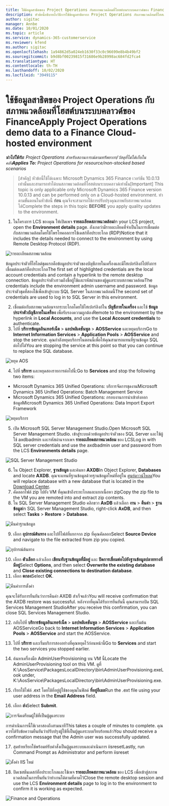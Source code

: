 ```yaml
---
title: ใช้ข้อมูลสาธิตของ Project Operations กับสภาพแวดล้อมที่โฮสต์บนระบบคลาวด์ของ Finance
description: หัวข้อนี้อธิบายถึงวิธีการใช้ข้อมูลสาธิตจาก Project Operations กับภาพแวดล้อมที่โฮสต์บนระบบคลาวด์ของ Dynamics 365 Finance
author: sigitac
manager: Annbe
ms.date: 10/01/2020
ms.topic: article
ms.service: dynamics-365-customerservice
ms.reviewer: kfend
ms.author: sigitac
ms.openlocfilehash: 1a94862d5a024eb1630f33c0c96699e8b4b49bf2
ms.sourcegitcommit: b9d8bf00239815f31686e9b28998ac684fd2fca4
ms.translationtype: HT
ms.contentlocale: th-TH
ms.lasthandoff: 10/02/2020
ms.locfileid: "3949115"
---
```

# <a name="apply-project-operations-demo-data-to-a-finance-cloud-hosted-environment"></a><span data-ttu-id="bdb7a-103">ใช้ข้อมูลสาธิตของ Project Operations กับสภาพแวดล้อมที่โฮสต์บนระบบคลาวด์ของ Finance</span><span class="sxs-lookup"><span data-stu-id="bdb7a-103">Apply Project Operations demo data to a Finance Cloud-hosted environment</span></span>

<span data-ttu-id="bdb7a-104">_**นำไปใช้กับ:** Project Operations สำหรับสถานการณ์ตามทรัพยากร/วัสดุที่ไม่ได้เก็บในคลัง_</span><span class="sxs-lookup"><span data-stu-id="bdb7a-104">_**Applies To:** Project Operations for resource/non-stocked based scenarios_</span></span>

><span data-ttu-id="bdb7a-105">[สำคัญ] หัวข้อนี้ใช้ได้เฉพาะ Microsoft Dynamics 365 Finance เวอร์ชัน 10.0.13 เท่านั้นและสามารถทำได้บนสภาพแวดล้อมที่โฮสต์บนระบบคลาวด์เท่านั้น</span><span class="sxs-lookup"><span data-stu-id="bdb7a-105">[Important] This topic is only applicable only Microsoft Dynamics 365 Finance version 10.0.13 and can be performed only on a Cloud-hosted environment.</span></span> <span data-ttu-id="bdb7a-106">ทำตามขั้นตอนในหัวข้อนี้ **ก่อน** คุณจึงจะสามารถใช้การปรับปรุงคุณภาพกับสภาพแวดล้อมได้</span><span class="sxs-lookup"><span data-stu-id="bdb7a-106">Complete the steps in this topic **BEFORE** you apply quality updates to the environment.</span></span>

1. <span data-ttu-id="bdb7a-107">ในโครงการ LCS ของคุณ ให้เปิดเพจ **รายละเอียดสภาพแวดล้อม**</span><span class="sxs-lookup"><span data-stu-id="bdb7a-107">In your LCS project, open the **Environment details** page.</span></span> <span data-ttu-id="bdb7a-108">สังเกตว่ามีรายละเอียดที่จำเป็นในการเชื่อมต่อกับสภาพแวดล้อมโดยใช้โพรโทคอลการใช้เดสก์ท็อประยะไกล (RDP)</span><span class="sxs-lookup"><span data-stu-id="bdb7a-108">Notice that it includes the details needed to connect to the environment by using Remote Desktop Protocol (RDP).</span></span>

![ รายละเอียดสภาพแวดล้อม](./media/1EnvironmentDetails.png)

<span data-ttu-id="bdb7a-110">ข้อมูลประจำตัวที่ไฮไลต์ชุดแรกคือข้อมูลประจำตัวของบัญชีภายในเครื่องและมีไฮเปอร์ลิงก์ไปยังการเชื่อมต่อเดสก์ท็อประยะไกล</span><span class="sxs-lookup"><span data-stu-id="bdb7a-110">The first set of highlighted credentials are the local account credentials and contain a hyperlink to the remote desktop connection.</span></span> <span data-ttu-id="bdb7a-111">ข้อมูลประจำตัวงรวมถึงชื่อผู้ใช้และรหัสผ่านของผู้ดูแลระบบสภาพแวดล้อม</span><span class="sxs-lookup"><span data-stu-id="bdb7a-111">The credentials include the environment admin username and password.</span></span> <span data-ttu-id="bdb7a-112">ข้อมูลประจำตัวชุดที่สองใช้เพื่อเข้าสู่ระบบ SQL Server ในสภาพแวดล้อมนี้</span><span class="sxs-lookup"><span data-stu-id="bdb7a-112">The second set of credentials are used to log in to SQL Server in this environment.</span></span>

2. <span data-ttu-id="bdb7a-113">เชื่อมต่อกับสภาพแวดล้อมจากระบะไกลโดยใช้ไฮเปอร์ลิงก์ใน **บัญชีภายในเครื่อง** และใช้ **ข้อมูลประจำตัวบัญชีภายในเครื่อง** เพื่อรับรองความถูกต้อง</span><span class="sxs-lookup"><span data-stu-id="bdb7a-113">Remote to the environment by the hyperlink in **Local Accounts**, and use the **Local Account credentials** to authenticate.</span></span>
3. <span data-ttu-id="bdb7a-114">ไปที่ **บริการข้อมูลอินเทอร์เน็ต** > **แอปพลิเคชันพูล** > **AOSService** และหยุดบริการ</span><span class="sxs-lookup"><span data-stu-id="bdb7a-114">Go to **Internet Information Services** > **Application Pools** > **AOSService** and stop the service.</span></span> <span data-ttu-id="bdb7a-115">คุณกำลังหยุดบริการในตอนนี้เพื่อให้คุณสามารถแทนที่ฐานข้อมูล SQL ต่อไปได้</span><span class="sxs-lookup"><span data-stu-id="bdb7a-115">You are stopping the service at this point so that you can continue to replace the SQL database.</span></span>

![หยุด AOS](./media/2StopAOS.png)

4. <span data-ttu-id="bdb7a-117">ไปที่ **บริการ** และหยุดสองรายการต่อไปนี้:</span><span class="sxs-lookup"><span data-stu-id="bdb7a-117">Go to **Services** and stop the following two items:</span></span>

- <span data-ttu-id="bdb7a-118">Microsoft Dynamics 365 Unified Operations: บริการจัดการชุดงาน</span><span class="sxs-lookup"><span data-stu-id="bdb7a-118">Microsoft Dynamics 365 Unified Operations: Batch Management Service</span></span>
- <span data-ttu-id="bdb7a-119">Microsoft Dynamics 365 Unified Operations: กรอบงานการนำเข้าส่งออกข้อมูล</span><span class="sxs-lookup"><span data-stu-id="bdb7a-119">Microsoft Dynamics 365 Unified Operations: Data Import Export Framework</span></span>

![หยุดบริการ](./media/3StopServices.png)

5. <span data-ttu-id="bdb7a-121">เปิด Microsoft SQL Server Management Studio.</span><span class="sxs-lookup"><span data-stu-id="bdb7a-121">Open Microsoft SQL Server Management Studio.</span></span> <span data-ttu-id="bdb7a-122">เข้าสู่ระบบด้วยข้อมูลประจำตัวของ SQL Server และใช้ผู้ใช้ axdbadmin และรหัสผ่านจากเพจ **รายละเอียดสภาพแวดล้อม** ของ LCS</span><span class="sxs-lookup"><span data-stu-id="bdb7a-122">Log in with SQL server credentials and use the axdbadmin user and password from the LCS **Environments details** page.</span></span>

![SQL Server Management Studio](./media/4SSMS.png)

6. <span data-ttu-id="bdb7a-124">ใน Object Explorer, **ฐานข้อมูล** และค้นหา **AXDB**</span><span class="sxs-lookup"><span data-stu-id="bdb7a-124">In Object Explorer, **Databases** and locate **AXDB**.</span></span> <span data-ttu-id="bdb7a-125">คุณจะแทนที่ฐานข้อมูลด้วยฐานข้อมูลใหม่ที่อยู่ใน [ศูนย์ดาวน์โหลด](https://download.microsoft.com/download/1/a/3/1a314bd2-b082-4a87-abdc-1ba26c92b63d/ProjOpsDemoDataFOGARelease.zip)</span><span class="sxs-lookup"><span data-stu-id="bdb7a-125">You will replace database with a new database that is located in the [Download Center](https://download.microsoft.com/download/1/a/3/1a314bd2-b082-4a87-abdc-1ba26c92b63d/ProjOpsDemoDataFOGARelease.zip).</span></span> 
7. <span data-ttu-id="bdb7a-126">คัดลอกไฟล์ zip ไปยัง VM ที่คุณเข้าถึงระยะไกลและแยกเนื้อหา zip</span><span class="sxs-lookup"><span data-stu-id="bdb7a-126">Copy the zip file to the VM you are remoted into and extract zip contents.</span></span>
8. <span data-ttu-id="bdb7a-127">ใน SQL Server Management Studio คลิกขวา **AxDB** แล้วเลือก **งาน** > **คืนค่า** > **ฐานข้อมูล**</span><span class="sxs-lookup"><span data-stu-id="bdb7a-127">In SQL Server Management Studio, right-click **AxDB**, and then select **Tasks** > **Restore** > **Database**.</span></span>

![คืนค่าฐานข้อมูล](./media/5RestoreDatabase.png)

9. <span data-ttu-id="bdb7a-129">เลือก **อุปกรณ์ต้นทาง** และไปที่ไฟล์ที่แยกจาก zip ที่คุณคัดลอก</span><span class="sxs-lookup"><span data-stu-id="bdb7a-129">Select **Source Device** and navigate to the file extracted from zip you copied.</span></span>

![อุปกรณ์ต้นทาง](./media/6SourceDevice.png)

10. <span data-ttu-id="bdb7a-131">เลือก **ตัวเลือก** แล้วเลือก **เขียนทับฐานข้อมูลที่มีอยู่** และ **ปิดการเชื่อมต่อไปยังฐานข้อมูลปลายทางที่มีอยู่**</span><span class="sxs-lookup"><span data-stu-id="bdb7a-131">Select **Options**, and then select **Overwrite the existing database** and **Close existing connections to destination database**.</span></span> 
11. <span data-ttu-id="bdb7a-132">เลือก **ตกลง**</span><span class="sxs-lookup"><span data-stu-id="bdb7a-132">Select **OK**.</span></span>

![คืนค่าการตั้งค่า](./media/7RestoreSetting.png)

<span data-ttu-id="bdb7a-134">คุณจะได้รับการยืนยันว่าการคืนค่า AXDB สำเร็จแล้ว</span><span class="sxs-lookup"><span data-stu-id="bdb7a-134">You will receive confirmation that the AXDB restore was successful.</span></span> <span data-ttu-id="bdb7a-135">หลังจากที่คุณได้รับการยืนยันนี้ คุณสามารถปิด SQL Services Management Studio</span><span class="sxs-lookup"><span data-stu-id="bdb7a-135">After you receive this confirmation, you can close SQL Services Management Studio.</span></span>

12. <span data-ttu-id="bdb7a-136">กลับไปที่ **บริการข้อมูลอินเทอร์เน็ต** > **แอปพลิเคชันพูล** > **AOSService** และเริ่มต้น AOSService</span><span class="sxs-lookup"><span data-stu-id="bdb7a-136">Go back to **Internet Information Services** > **Application Pools** > **AOSService** and start the AOSService.</span></span>
13. <span data-ttu-id="bdb7a-137">ไปที่ **บริการ** และเริ่มบริการสองอย่างที่คุณหยุดไว้ก่อนหน้านี้</span><span class="sxs-lookup"><span data-stu-id="bdb7a-137">Go to **Services** and start the two services you stopped earlier.</span></span>

14. <span data-ttu-id="bdb7a-138">ค้นหาเครื่องมือ AdminUserProvisioning บน VM นี้</span><span class="sxs-lookup"><span data-stu-id="bdb7a-138">Locate the AdminUserProvisioning tool on this VM.</span></span> <span data-ttu-id="bdb7a-139">ดูที่ K:\AosService\PackagesLocalDirectory\bin\AdminUserProvisioning.exe</span><span class="sxs-lookup"><span data-stu-id="bdb7a-139">Look under, K:\AosService\PackagesLocalDirectory\bin\AdminUserProvisioning.exe.</span></span>
15. <span data-ttu-id="bdb7a-140">เรียกใช้ไฟล์ .ext โดยใช้ที่อยู่ผู้ใช้ของคุณในฟิลด์ **ที่อยู่อีเมล**</span><span class="sxs-lookup"><span data-stu-id="bdb7a-140">Run the .ext file using your user address in the **Email Address** field.</span></span> 
16. <span data-ttu-id="bdb7a-141">เลือก **ส่ง**</span><span class="sxs-lookup"><span data-stu-id="bdb7a-141">Select **Submit**.</span></span>

![การจัดเตรียมผู้ใช้ที่เป็นผู้ดูแลระบบ](./media/8AdminUserProvisioning.png)

<span data-ttu-id="bdb7a-143">การดำเนินการนี้ใช้เวลาสองถึงสามนาที</span><span class="sxs-lookup"><span data-stu-id="bdb7a-143">This takes a couple of minutes to complete.</span></span> <span data-ttu-id="bdb7a-144">คุณควรได้รับข้อความยืนยันว่าปรับปรุงผู้ใช้ที่เป็นผู้ดูแลระบบเรียบร้อยแล้ว</span><span class="sxs-lookup"><span data-stu-id="bdb7a-144">You should receive a confirmation message that the Admin user was successfully updated.</span></span>

17. <span data-ttu-id="bdb7a-145">สุดท้ายเรียกใช้พร้อมท์รับคำสั่งเป็นผู้ดูแลระบบและดำเนินการ iisreset</span><span class="sxs-lookup"><span data-stu-id="bdb7a-145">Lastly, run Command Prompt as Administrator and perform iisreset</span></span>

![ตั้งค่า IIS ใหม่](./media/9IISReset.png)

18. <span data-ttu-id="bdb7a-147">ปิดเซสชันเดสก์ท็อประยะไกลและใช้เพจ **รายละเอียดสภาพแวดล้อม** ของ LCS เพื่อเข้าสู่สภาพแวดล้อมในการยืนยันว่าทำงานได้ตามที่คาดไว้</span><span class="sxs-lookup"><span data-stu-id="bdb7a-147">Close the remote desktop session and use the LCS **Environment details** page to log in to the environment to confirm it is working as expected.</span></span>

![Finance and Operations](./media/10FinanceAndOperations.png)
